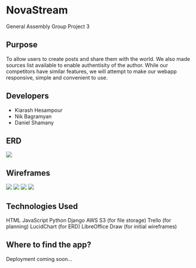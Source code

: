 # NovaStream
General Assembly Group Project 3

## Purpose
To allow users to create posts and share them with the world. We also made sources list available to enable authentisity of the author. While our competitors have similar features, we will attempt to make our webapp responsive, simple and convenient to use.

## Developers
- Kiarash Hesampour
- Nik Bagramyan
- Daniel Shamany

## ERD

<img src="https://imgur.com/download/KswyuLj">

## Wireframes

<img src="https://imgur.com/download/tPmQCjT">
<img src="https://imgur.com/download/f21X4q4">
<img src="https://imgur.com/download/wAFJm9a">
<img src="https://imgur.com/download/D9LnwtF">

## Technologies Used
HTML
JavaScript
Python
Django
AWS S3 (for file storage)
Trello (for planning)
LucidChart (for ERD)
LibreOffice Draw (for initial wireframes)

## Where to find the app?
Deployment coming soon...

